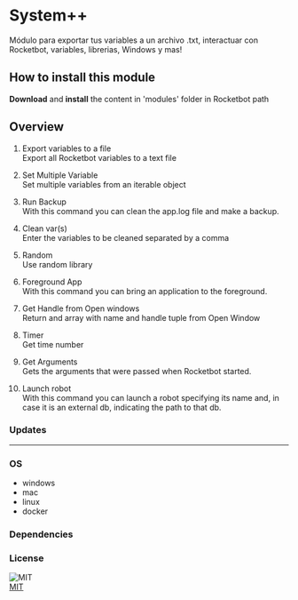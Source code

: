 



# System++
  
Módulo para exportar tus variables a un archivo .txt,  interactuar con Rocketbot, variables, librerias, Windows y mas!

## How to install this module
  
__Download__ and __install__ the content in 'modules' folder in Rocketbot path

## Overview


1. Export variables to a file  
Export all Rocketbot variables to a text file

2. Set Multiple Variable  
Set multiple variables from an iterable object

3. Run Backup  
With this command you can clean the app.log file and make a backup.

4. Clean var(s)  
Enter the variables to be cleaned separated by a comma

5. Random  
Use random library

6. Foreground App  
With this command you can bring an application to the foreground.

7. Get Handle from Open windows  
Return and array with name and handle tuple from Open Window

8. Timer  
Get time number

9. Get Arguments  
Gets the arguments that were passed when Rocketbot started.

10. Launch robot  
With this command you can launch a robot specifying its name and, in case it is an external db, indicating the path to 
that db.
### Updates


----
### OS

- windows
- mac
- linux
- docker

### Dependencies

### License
  
![MIT](https://camo.githubusercontent.com/107590fac8cbd65071396bb4d04040f76cde5bde/687474703a2f2f696d672e736869656c64732e696f2f3a6c6963656e73652d6d69742d626c75652e7376673f7374796c653d666c61742d737175617265)  
[MIT](http://opensource.org/licenses/mit-license.ph)
